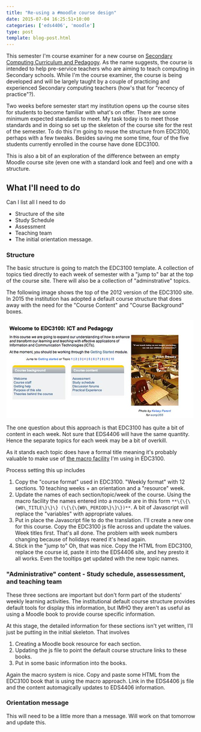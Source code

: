 ```yaml
---
title: "Re-using a #moodle course design"
date: 2015-07-04 16:25:51+10:00
categories: ['eds4406', 'moodle']
type: post
template: blog-post.html
---
```

This semester I'm course examiner for a new course on [Secondary Computing Curriculum and Pedagogy](http://www.usq.edu.au/course/specification/2015/EDS4406-S2-2015-WEB-TWMBA.html). As the name suggests, the course is intended to help pre-service teachers who are aiming to teach computing in Secondary schools. While I'm the course examiner, the course is being developed and will be largely taught by a couple of practicing and experienced Secondary computing teachers (how's that for "recency of practice"?).

Two weeks before semester start my institution opens up the course sites for students to become familiar with what's on offer. There are some minimum expected standards to meet. My task today is to meet those standards and in doing so set up the skeleton of the course site for the rest of the semester. To do this I'm going to reuse the structure from EDC3100, perhaps with a few tweaks. Besides saving me some time, four of the five students currently enrolled in the course have done EDC3100.

This is also a bit of an exploration of the difference between an empty Moodle course site (even one with a standard look and feel) and one with a structure.

## What I'll need to do

Can I list all I need to do

- Structure of the site
- Study Schedule
- Assessment
- Teaching team
- The initial orientation message.

### Structure

The basic structure is going to match the EDC3100 template. A collection of topics tied directly to each week of semester with a "jump to" bar at the top of the course site. There will also be a collection of "adminstrative" topics.

The following image shows the top of the 2012 version of the EDC3100 site. In 2015 the institution has adopted a default course structure that does away with the need for the "Course Content" and "Course Background" boxes.

[![Welcome](images/6859813387_bbb7cc8890.jpg)](https://www.flickr.com/photos/david_jones/6859813387 "Welcome by David Jones, on Flickr")

The one question about this approach is that EDC3100 has quite a bit of content in each week. Not sure that EDS4406 will have the same quantity. Hence the separate topics for each week may be a bit of overkill.

As it stands each topic does have a formal title meaning it's probably valuable to make use of [the macro facility](/blog2/2015/06/26/and-the-little-one-said-roll-over-roll-over/) I'm using in EDC3100.

Process setting this up includes

1. Copy the "course format" used in EDC3100. "Weekly format" with 12 sections. 10 teaching weeks + an orientation and a "resource" week.
2. Update the names of each section/topic/week of the course. Using the macro facility the names entered into a moodle are in this form ```**\{\{\{W0\_TITLE\}\}\} (\{\{\{W0\_PERIOD\}\}\})**```. A bit of Javascript will replace the "variables" with appropriate values.
3. Put in place the Javascript file to do the translation. I'll create a new one for this course. Copy the EDC3100 js file across and update the values. Week titles first. That's all done. The problem with week numbers changing because of holidays reared it's head again.
4. Stick in the "jump to" Oh, that was nice. Copy the HTML from EDC3100, replace the course id, paste it into the EDS4406 site, and hey presto it all works. Even the tooltips get updated with the new topic names.

### "Administrative" content - Study schedule, assessessment, and teaching team

These three sections are important but don't form part of the students' weekly learning activities. The institutional default course structure provides default tools for display this information, but IMHO they aren't as useful as using a Moodle book to provide course specific information.

At this stage, the detailed information for these sections isn't yet written, I'll just be putting in the initial skeleton. That involves

1. Creating a Moodle book resource for each section.
2. Updating the js file to point the default course structure links to these books.
3. Put in some basic information into the books.

Again the macro system is nice. Copy and paste some HTML from the EDC3100 book that is using the macro approach. Link in the EDS4406 js file and the content automagically updates to EDS4406 information.

### Orientation message

This will need to be a little more than a message. Will work on that tomorrow and update this.